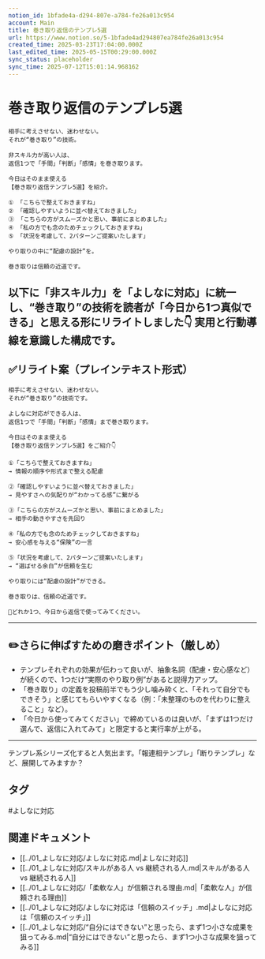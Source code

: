 ```yaml
---
notion_id: 1bfade4a-d294-807e-a784-fe26a013c954
account: Main
title: 巻き取り返信のテンプレ5選
url: https://www.notion.so/5-1bfade4ad294807ea784fe26a013c954
created_time: 2025-03-23T17:04:00.000Z
last_edited_time: 2025-05-15T00:29:00.000Z
sync_status: placeholder
sync_time: 2025-07-12T15:01:14.968162
---
```

# 巻き取り返信のテンプレ5選

```plain text
相手に考えさせない、迷わせない。
それが“巻き取り”の技術。

非スキル力が高い人は、
返信1つで「手間」「判断」「感情」を巻き取ります。

今日はそのまま使える
【巻き取り返信テンプレ5選】を紹介。

① 「こちらで整えておきますね」
② 「確認しやすいように並べ替えておきました」
③ 「こちらの方がスムーズかと思い、事前にまとめました」
④ 「私の方でも念のためチェックしておきますね」
⑤ 「状況を考慮して、2パターンご提案いたします」

やり取りの中に“配慮の設計”を。

巻き取りは信頼の近道です。
```
以下に「非スキル力」を「よしなに対応」に統一し、“巻き取り”の技術を読者が「今日から1つ真似できる」と思える形にリライトしました👇
実用と行動導線を意識した構成です。
---
## ✅リライト案（プレインテキスト形式）
```plain text
相手に考えさせない、迷わせない。
それが“巻き取り”の技術です。

よしなに対応ができる人は、
返信1つで「手間」「判断」「感情」まで巻き取ります。

今日はそのまま使える
【巻き取り返信テンプレ5選】をご紹介👇

①「こちらで整えておきますね」
→ 情報の順序や形式まで整える配慮

②「確認しやすいように並べ替えておきました」
→ 見やすさへの気配りが“わかってる感”に繋がる

③「こちらの方がスムーズかと思い、事前にまとめました」
→ 相手の動きやすさを先回り

④「私の方でも念のためチェックしておきますね」
→ 安心感を与える“保険”の一言

⑤「状況を考慮して、2パターンご提案いたします」
→ “選ばせる余白”が信頼を生む

やり取りには“配慮の設計”ができる。

巻き取りは、信頼の近道です。

📌どれか1つ、今日から返信で使ってみてください。

```
---
## ✏️さらに伸ばすための磨きポイント（厳しめ）
- テンプレそれぞれの効果が伝わって良いが、抽象名詞（配慮・安心感など）が続くので、1つだけ“実際のやり取り例”があると説得力アップ。
- 「巻き取り」の定義を投稿前半でもう少し噛み砕くと、「それって自分でもできそう」と感じてもらいやすくなる（例：「未整理のものを代わりに整えること」など）。
- 「今日から使ってみてください」で締めているのは良いが、「まずは1つだけ選んで、返信に入れてみて」と限定すると実行率が上がる。
---
テンプレ系シリーズ化すると人気出ます。「報連相テンプレ」「断りテンプレ」など、展開してみますか？

## タグ

#よしなに対応 

## 関連ドキュメント

- [[../01_よしなに対応/よしなに対応.md|よしなに対応]]
- [[../01_よしなに対応/スキルがある人 vs 継続される人.md|スキルがある人 vs 継続される人]]
- [[../01_よしなに対応/「柔軟な人」が信頼される理由.md|「柔軟な人」が信頼される理由]]
- [[../01_よしなに対応/よしなに対応は「信頼のスイッチ」.md|よしなに対応は「信頼のスイッチ」]]
- [[../01_よしなに対応/“自分にはできない”と思ったら、まず1つ小さな成果を狙ってみる.md|“自分にはできない”と思ったら、まず1つ小さな成果を狙ってみる]]
